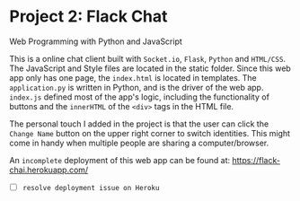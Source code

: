 # Project 2: Flack Chat

Web Programming with Python and JavaScript

This is a online chat client built with `Socket.io`, `Flask`, `Python` and `HTML/CSS`. The JavaScript and Style files are located in the static folder. Since
this web app only has one page, the `index.html` is located in templates. The `application.py` is written in Python, and is the driver of the web app. `index.js` defined most
of the app's logic, including the functionality of buttons and the `innerHTML` of the `<div>` tags in the HTML file.

The personal touch I added in the project is that the user can click the `Change Name` button on the upper right corner to switch identities. This might come in handy when
multiple people are sharing a computer/browser.

An `incomplete` deployment of this web app can be found at: https://flack-chai.herokuapp.com/

- [ ] `resolve deployment issue on Heroku`